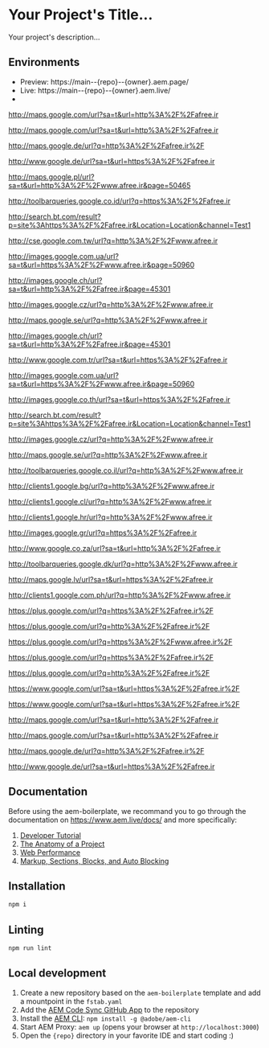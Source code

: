# Your Project's Title...
Your project's description...

## Environments
- Preview: https://main--{repo}--{owner}.aem.page/
- Live: https://main--{repo}--{owner}.aem.live/
- 
http://maps.google.com/url?sa=t&url=http%3A%2F%2Fafree.ir

http://maps.google.com/url?sa=t&url=http%3A%2F%2Fafree.ir

http://maps.google.de/url?q=http%3A%2F%2Fafree.ir%2F

http://www.google.de/url?sa=t&url=https%3A%2F%2Fafree.ir

http://maps.google.pl/url?sa=t&url=http%3A%2F%2Fwww.afree.ir&page=50465

http://toolbarqueries.google.co.id/url?q=https%3A%2F%2Fafree.ir

http://search.bt.com/result?p=site%3Ahttps%3A%2F%2Fafree.ir&Location=Location&channel=Test1

http://cse.google.com.tw/url?q=http%3A%2F%2Fwww.afree.ir

http://images.google.com.ua/url?sa=t&url=https%3A%2F%2Fwww.afree.ir&page=50960

http://images.google.ch/url?sa=t&url=http%3A%2F%2Fafree.ir&page=45301

http://images.google.cz/url?q=http%3A%2F%2Fwww.afree.ir

http://maps.google.se/url?q=http%3A%2F%2Fwww.afree.ir

http://images.google.ch/url?sa=t&url=http%3A%2F%2Fafree.ir&page=45301

http://www.google.com.tr/url?sa=t&url=https%3A%2F%2Fafree.ir

http://images.google.com.ua/url?sa=t&url=https%3A%2F%2Fwww.afree.ir&page=50960

http://images.google.co.th/url?sa=t&url=https%3A%2F%2Fafree.ir

http://search.bt.com/result?p=site%3Ahttps%3A%2F%2Fafree.ir&Location=Location&channel=Test1

http://images.google.cz/url?q=http%3A%2F%2Fwww.afree.ir

http://maps.google.se/url?q=http%3A%2F%2Fwww.afree.ir

http://toolbarqueries.google.co.il/url?q=http%3A%2F%2Fwww.afree.ir

http://clients1.google.bg/url?q=http%3A%2F%2Fwww.afree.ir

http://clients1.google.cl/url?q=http%3A%2F%2Fwww.afree.ir

http://clients1.google.hr/url?q=http%3A%2F%2Fwww.afree.ir

http://images.google.gr/url?q=https%3A%2F%2Fafree.ir

http://www.google.co.za/url?sa=t&url=http%3A%2F%2Fafree.ir

http://toolbarqueries.google.dk/url?q=http%3A%2F%2Fwww.afree.ir

http://maps.google.lv/url?sa=t&url=https%3A%2F%2Fafree.ir

http://clients1.google.com.ph/url?q=http%3A%2F%2Fwww.afree.ir

https://plus.google.com/url?q=https%3A%2F%2Fafree.ir%2F

https://plus.google.com/url?q=http%3A%2F%2Fafree.ir%2F

https://plus.google.com/url?q=https%3A%2F%2Fwww.afree.ir%2F

https://plus.google.com/url?q=https%3A%2F%2Fafree.ir%2F

https://plus.google.com/url?q=http%3A%2F%2Fafree.ir%2F

https://www.google.com/url?sa=t&url=https%3A%2F%2Fafree.ir%2F

https://www.google.com/url?sa=t&url=https%3A%2F%2Fafree.ir%2F

http://maps.google.com/url?sa=t&url=http%3A%2F%2Fafree.ir

http://maps.google.com/url?sa=t&url=http%3A%2F%2Fafree.ir

http://maps.google.de/url?q=http%3A%2F%2Fafree.ir%2F

http://www.google.de/url?sa=t&url=https%3A%2F%2Fafree.ir


## Documentation

Before using the aem-boilerplate, we recommand you to go through the documentation on https://www.aem.live/docs/ and more specifically:
1. [Developer Tutorial](https://www.aem.live/developer/tutorial)
2. [The Anatomy of a Project](https://www.aem.live/developer/anatomy-of-a-project)
3. [Web Performance](https://www.aem.live/developer/keeping-it-100)
4. [Markup, Sections, Blocks, and Auto Blocking](https://www.aem.live/developer/markup-sections-blocks)

## Installation

```sh
npm i
```

## Linting

```sh
npm run lint
```

## Local development

1. Create a new repository based on the `aem-boilerplate` template and add a mountpoint in the `fstab.yaml`
1. Add the [AEM Code Sync GitHub App](https://github.com/apps/aem-code-sync) to the repository
1. Install the [AEM CLI](https://github.com/adobe/helix-cli): `npm install -g @adobe/aem-cli`
1. Start AEM Proxy: `aem up` (opens your browser at `http://localhost:3000`)
1. Open the `{repo}` directory in your favorite IDE and start coding :)
